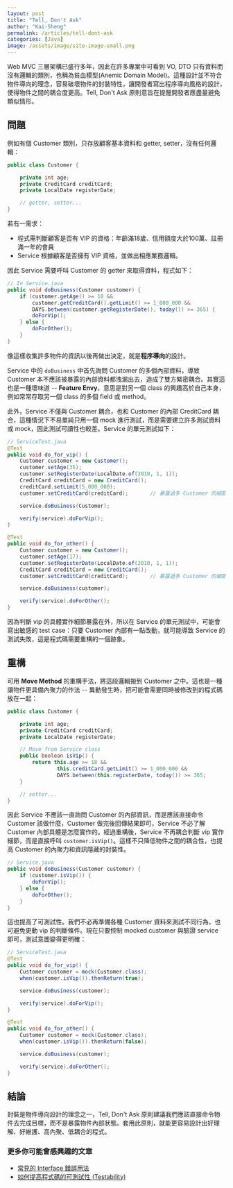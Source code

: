 ```yaml
---
layout: post
title: "Tell, Don't Ask"
author: "Kai-Sheng"
permalink: /articles/tell-dont-ask
categories: [Java]
image: /assets/image/site-image-small.png
--- 
```


Web MVC 三層架構已盛行多年，因此在許多專案中可看到 VO, DTO 只有資料而沒有邏輯的類別，也稱為貧血模型(Anemic Domain Model)。這種設計並不符合物件導向的理念，容易破壞物件的封裝特性，讓開發者寫出程序導向風格的設計，使得物件之間的耦合度更高。Tell, Don't Ask 原則意旨在提醒開發者應盡量避免類似情形。

## **問題**

例如有個 Customer 類別，只存放顧客基本資料和 getter, setter，沒有任何邏輯：

```java
public class Customer {

    private int age;
    private CreditCard creditCard;
    private LocalDate registerDate;

    // getter, setter...
}
```

若有一需求：

- 程式需判斷顧客是否有 VIP 的資格：年齡滿18歲、信用額度大於100萬、註冊滿一年的會員
- Service 根據顧客是否擁有 VIP 資格，並做出相應業務邏輯。

因此 Service 需要呼叫 Customer 的 getter 來取得資料，程式如下：

```java
// In Service.java
public void doBusiness(Customer customer) {
    if (customer.getAge() >= 18 &&
        customer.getCreditCard().getLimit() >= 1_000_000 &&
        DAYS.between(customer.getRegisterDate(), today()) >= 365) {
        doForVip();
    } else {
        doForOther();
    }    
}
```

像這樣收集許多物件的資訊以後再做出決定，就是**程序導向**的設計。

Service 中的 `doBusiness` 中首先詢問 Customer 的多個內部資料，導致 Customer 本不應該被暴露的內部資料都洩漏出去，造成了雙方緊密耦合。其實這也是一種壞味道 -- **Feature Envy**，意思是對另一個 class 的興趣高於自己本身，例如常常存取另一個 class 的多個 field 或 method。

此外，Service 不僅與 Customer 耦合，也和 Customer 的內部 CreditCard 耦合，這種情況下不易單純只用一個 mock 進行測試，而是需要建立許多測試資料或 mock，因此測試可讀性也較差。Service 的單元測試如下：

```java
// ServiceTest.java
@Test
public void do_for_vip() {
    Customer customer = new Customer();
    customer.setAge(35);        
    customer.setRegisterDate(LocalDate.of(2010, 1, 1)); 
    CreditCard creditCard = new CreditCard();
    creditCard.setLimit(5_000_000);
    customer.setCreditCard(creditCard);       // 暴露過多 Customer 的細節

    service.doBusiness(Customer);

    verify(service).doForVip();
}

@Test
public void do_for_other() {
    Customer customer = new Customer();
    customer.setAge(17);    
    customer.setRegisterDate(LocalDate.of(2010, 1, 1));  
    CreditCard creditCard = new CreditCard();
    customer.setCreditCard(creditCard);       // 暴露過多 Customer 的細節

    service.doBusiness(customer);

    verify(service).doForOther();
}

```

因為判斷 vip 的具體實作細節暴露在外，所以在 Service 的單元測試中，可能會寫出敏感的 test case：只要 Customer 內部有一點改動，就可能導致 Service 的測試失敗，這是程式碼需要重構的一個跡象。

## **重構**

可用 **Move Method** 的重構手法，將這段邏輯搬到 Customer 之中。這也是一種讓物件更具備內聚力的作法 -- 異動發生時，把可能會需要同時被修改到的程式碼放在一起：

```java
public class Customer {

    private int age;
    private CreditCard creditCard;
    private LocalDate registerDate;

    // Move from Service class
    public boolean isVip() {
        return this.age >= 18 &&
                this.creditCard.getLimit() >= 1_000_000 &&
                DAYS.between(this.registerDate, today()) >= 365;
    }

    // setter...
}
```

因此 Service 不應該一直詢問 Customer 的內部資訊，而是應該直接命令 Customer 該做什麼，Customer 做完後回傳結果即可，Service 不必了解 Customer 內部具體是怎麼實作的。經過重構後，Service 不再耦合判斷 vip 實作細節，而是直接呼叫 `customer.isVip()`。這樣不只降低物件之間的耦合性，也提高 Customer 的內聚力和資訊隱藏的封裝性。

```java
// Service.java
public void doBusiness(Customer customer) {
    if (customer.isVip()) {
        doForVip();
    } else {
        doForOther();
    }
}
```

這也提高了可測試性。我們不必再準備各種 Customer 資料來測試不同行為，也可避免更動 vip 的判斷條件。現在只要控制 mocked customer 與驗證 service 即可，測試意圖變得更明確：

```java
// ServiceTest.java
@Test
public void do_for_vip() {
    Customer customer = mock(Customer.class);
    when(customer.isVip()).thenReturn(true);

    service.doBusiness(customer);

    verify(service).doForVip();
}

@Test
public void do_for_other() {
    Customer customer = mock(Customer.class);
    when(customer.isVip()).thenReturn(false);

    service.doBusiness(customer);

    verify(service).doForOther();
}

```

## **結論**
封裝是物件導向設計的理念之一，Tell, Don't Ask 原則建議我們應該直接命令物件去完成目標，而不是暴露物件內部狀態。套用此原則，就能更容易設計出好理解、好維護、高內聚、低耦合的程式。

### **更多你可能會感興趣的文章**
- [常見的 Interface 錯誤用法](/articles/anti-pattern-of-java-interface-impl-style)
- [如何提高程式碼的可測試性 (Testability)](/articles/testability)